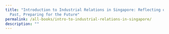 ```yaml
---
title: "Introduction to Industrial Relations in Singapore: Reflecting on the
  Past, Preparing for the Future"
permalink: /all-books/intro-to-industrial-relations-in-singapore/
description: ""
---
```

